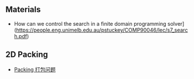 ## Materials
* How can we control the search in a finite domain programming solver](https://people.eng.unimelb.edu.au/pstuckey/COMP90046/lec/s7_search.pdf)<br>
## 2D Packing
* [Packing 打包问题](https://zh.coursera.org/lecture/lisan-youhua-jianmo-gaojiepian/2-4-1-zheng-fang-xing-da-bao-TGOH6)<br>
